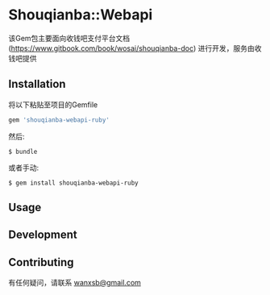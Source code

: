 # Shouqianba::Webapi

该Gem包主要面向收钱吧支付平台文档(https://www.gitbook.com/book/wosai/shouqianba-doc) 进行开发，服务由收钱吧提供

## Installation

将以下粘贴至项目的Gemfile

```ruby
gem 'shouqianba-webapi-ruby'
```

然后:

    $ bundle

或者手动:

    $ gem install shouqianba-webapi-ruby

## Usage



## Development



## Contributing

有任何疑问，请联系 wanxsb@gmail.com